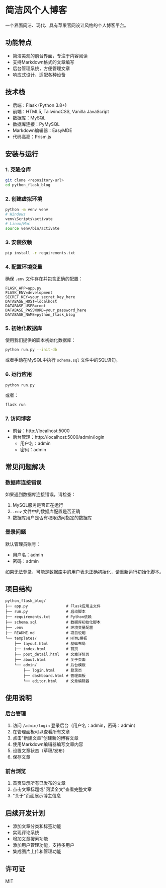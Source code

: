 # 简洁风个人博客

一个界面简洁、现代、具有苹果官网设计风格的个人博客平台。

## 功能特点

- 简洁美观的前台界面，专注于内容阅读
- 支持Markdown格式的文章编写
- 后台管理系统，方便管理文章
- 响应式设计，适配各种设备

## 技术栈

- 后端：Flask (Python 3.8+)
- 前端：HTML5, TailwindCSS, Vanilla JavaScript
- 数据库：MySQL
- 数据库连接：PyMySQL
- Markdown编辑器：EasyMDE
- 代码高亮：Prism.js

## 安装与运行

### 1. 克隆仓库

```bash
git clone <repository-url>
cd python_flask_blog
```

### 2. 创建虚拟环境

```bash
python -m venv venv
# Windows
venv\Scripts\activate
# Linux/Mac
source venv/bin/activate
```

### 3. 安装依赖

```bash
pip install -r requirements.txt
```

### 4. 配置环境变量

确保 `.env` 文件存在并包含正确的配置：

```
FLASK_APP=app.py
FLASK_ENV=development
SECRET_KEY=your_secret_key_here
DATABASE_HOST=localhost
DATABASE_USER=root
DATABASE_PASSWORD=your_password_here
DATABASE_NAME=python_flask_blog
```

### 5. 初始化数据库

使用我们提供的脚本初始化数据库：

```bash
python run.py --init-db
```

或者手动在MySQL中执行 `schema.sql` 文件中的SQL语句。

### 6. 运行应用

```bash
python run.py
```

或者：

```bash
flask run
```

### 7. 访问博客

- 前台：http://localhost:5000
- 后台管理：http://localhost:5000/admin/login
  - 用户名：admin
  - 密码：admin

## 常见问题解决

### 数据库连接错误

如果遇到数据库连接错误，请检查：

1. MySQL服务是否正在运行
2. `.env` 文件中的数据库配置是否正确
3. 数据库用户是否有权限访问指定的数据库

### 登录问题

默认管理员账号：
- 用户名：admin
- 密码：admin

如果无法登录，可能是数据库中的用户表未正确初始化，请重新运行初始化脚本。

## 项目结构

```
python_flask_blog/
├── app.py                 # Flask应用主文件
├── run.py                 # 启动脚本
├── requirements.txt       # Python依赖
├── schema.sql             # 数据库初始化脚本
├── .env                   # 环境变量配置
├── README.md              # 项目说明
└── templates/             # HTML模板
    ├── layout.html        # 基础布局
    ├── index.html         # 首页
    ├── post_detail.html   # 文章详情页
    ├── about.html         # 关于页面
    └── admin/             # 后台模板
        ├── login.html     # 登录页
        ├── dashboard.html # 管理面板
        └── editor.html    # 文章编辑器
```

## 使用说明

### 后台管理

1. 访问 `/admin/login` 登录后台（用户名：admin，密码：admin）
2. 在管理面板可以查看所有文章
3. 点击"新建文章"创建新的博客文章
4. 使用Markdown编辑器编写文章内容
5. 设置文章状态（草稿/发布）
6. 保存文章

### 前台浏览

1. 首页显示所有已发布的文章
2. 点击文章标题或"阅读全文"查看完整文章
3. "关于"页面展示博主信息

## 后续开发计划

- 添加文章分类和标签功能
- 实现评论系统
- 增加文章搜索功能
- 添加用户管理功能，支持多用户
- 集成图片上传和管理功能

## 许可证

MIT 
